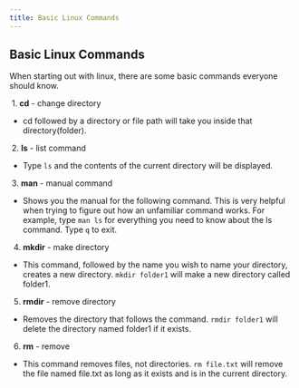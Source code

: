 ```yaml
---
title: Basic Linux Commands
---
```

## Basic Linux Commands

When starting out with linux, there are some basic commands everyone should know.

  1. **cd** - change directory 
  - cd followed by a directory or file path will take you inside that directory(folder).
  
  2. **ls** - list command
  - Type `ls` and the contents of the current directory will be displayed.
  
  3. **man** - manual command
  - Shows you the manual for the following command. This is very helpful when trying to figure out how an unfamiliar command works. For example, type `man ls` for everything you need to know about the ls command. Type `q` to exit.
  
  4. **mkdir** - make directory
  - This command, followed by the name you wish to name your directory, creates a new directory. `mkdir folder1` will make a new directory called folder1.
  
  5. **rmdir** - remove directory
  - Removes the directory that follows the command. `rmdir folder1` will delete the directory named folder1 if it exists.<br />
  
  6. **rm** - remove
  - This command removes files, not directories. `rm file.txt` will remove the file named file.txt as long as it exists and is in the current directory.
  
